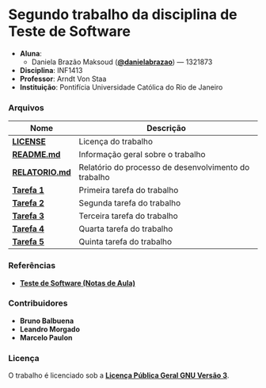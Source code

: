 # Segundo trabalho da disciplina de Teste de Software #
- **Aluna**: 
  * Daniela Brazão Maksoud (**[@danielabrazao](https://github.com/danielabrazao)**) — 1321873
- **Disciplina**: INF1413
- **Professor**: Arndt Von Staa
- **Instituição**: Pontifícia Universidade Católica do Rio de Janeiro

### Arquivos ###

Nome | Descrição
------------ | -------------
**[LICENSE](https://github.com/danielabrazao/INF1413-T2/blob/master/LICENSE)** | Licença do trabalho
**[README.md](https://github.com/danielabrazao/INF1413-T2/blob/master/README.md)** | Informação geral sobre o trabalho
**[RELATORIO.md](https://github.com/danielabrazao/INF1413-T2/blob/master/RELATORIO.md)** | Relatório do processo de desenvolvimento do trabalho
**[Tarefa 1](https://github.com/danielabrazao/INF1413-T2/blob/master/RELATORIO.md)** | Primeira tarefa do trabalho
**[Tarefa 2](https://github.com/danielabrazao/INF1413-T2/blob/master/RELATORIO.md)** | Segunda tarefa do trabalho
**[Tarefa 3](https://github.com/danielabrazao/INF1413-T2/blob/master/RELATORIO.md)** | Terceira tarefa do trabalho
**[Tarefa 4](https://github.com/danielabrazao/INF1413-T2/blob/master/RELATORIO.md)** | Quarta tarefa do trabalho
**[Tarefa 5](https://github.com/danielabrazao/INF1413-T2/blob/master/RELATORIO.md)** | Quinta tarefa do trabalho


### Referências ###
- **[Teste de Software (Notas de Aula)](http://www.inf.puc-rio.br/~inf1413/)**

### Contribuidores ###
- **Bruno Balbuena**
- **Leandro Morgado**
- **Marcelo Paulon**

### Licença ###
O trabalho é licenciado sob a **[Licença Pública Geral GNU Versão 3](http://www.gnu.org/licenses/gpl-3.0.html)**.


